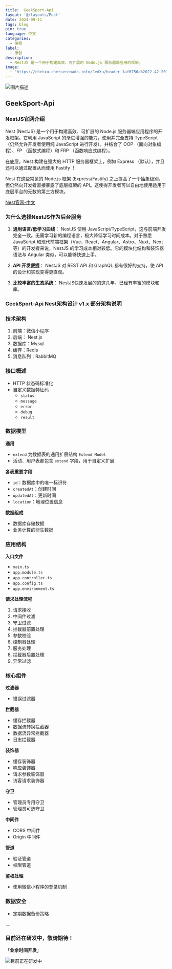 ```yaml
---
title:  GeekSport-Api
layout: '@/layouts/Post'
date: 2024-09-11
tags: blog
pin: true
language: 中文
categories:
  - 编程
label:
  - 原创
description:
  - NestJS 是一个用于构建高效、可扩展的 Node.js 服务器端应用的框架。
image:
  - 'https://chetxu.chetserenade.info/JedXu/header.1af6756a%2022.42.201.png'
---
```


![图片描述](https://chetxu.chetserenade.info/JedXu/header.1af6756a%2022.42.201.png)

## GeekSport-Api

### **NestJS官网介绍**

Nest (NestJS) 是一个用于构建高效、可扩展的 Node.js 服务器端应用程序的开发框架。它利用 JavaScript 的渐进增强的能力，使用并完全支持 TypeScript （仍然允许开发者使用纯 JavaScript 进行开发），并结合了 OOP （面向对象编程）、FP （函数式编程）和 FRP （函数响应式编程）。

在底层，Nest 构建在强大的 HTTP 服务器框架上，例如 Express （默认），并且还可以通过配置从而使用 Fastify ！

Nest 在这些常见的 Node.js 框架 (Express/Fastify) 之上提高了一个抽象级别，但仍然向开发者直接暴露了底层框架的 API。这使得开发者可以自由地使用适用于底层平台的无数的第三方模块。

[Nest官网-中文](https://nestjs.bootcss.com/)

### **为什么选择NestJS作为后台服务**

1. **通用语言/低学习曲线**：
   NestJS 使用 JavaScript/TypeScript，这与前端开发完全一致。无需学习新的编程语言，极大降低学习时间成本。对于熟悉 JavaScript 和现代前端框架（Vue、React、Angular、Astro、Nuxt、Next等）的开发者来说，NestJS 的学习成本相对较低。它的模块化结构和装饰器语法与 Angular 类似，可以能够快速上手。

2. **API 开发便捷**：
   NestJS 对 REST API 和 GraphQL 都有很好的支持，使 API 的设计和实现变得更直观。

3. **比较丰富的生态系统**：
   NestJS快速发展的的这几年，已经有丰富的模块和库。

###  **GeekSport-Api Nest架构设计 v1.x 部分架构说明**

### 技术架构

1. 前端：微信小程序
2. 后端： Nest.js
3. 数据库：Mysql
4. 缓存：Redis
5. 消息队列：RabbitMQ

### 接口概述

- HTTP 状态码标准化
- 自定义数据特征码
  - `status`
  - `message`
  - `error`
  - `debug`
  - `result`

### 数据模型

**通用**

- `extend` 为数据表的通用扩展结构 `Extend Model`
- 活动、用户表都包含 `extend` 字段，用于自定义扩展

**各表重要字段**

- `id`：数据库中的唯一标识符
- `createdAt`：创建时间
- `updatedAt`：更新时间
- `location`：地理位置信息

**数据组成**

- 数据库存储数据
- 业务计算的衍生数据

### 应用结构

**入口文件**
- `main.ts`
- `app.module.ts`
- `app.controller.ts`
- `app.config.ts`
- `app.environment.ts`

**请求处理流程**
1. 请求接收
2. 中间件过滤
3. 守卫过滤
4. 拦截器前置处理
5. 参数校验
6. 控制器处理
7. 服务处理
8. 拦截器后置处理
9. 异常过滤


### 核心组件

**过滤器**
- 错误过滤器

**拦截器**
- 缓存拦截器
- 数据流转换拦截器
- 数据流异常拦截器
- 日志拦截器

**装饰器**
- 缓存装饰器
- 响应装饰器
- 请求参数装饰器
- 访客请求装饰器

**守卫**
- 管理员专用守卫
- 管理员可选守卫

**中间件**
- CORS 中间件
- Origin 中间件

**管道**
- 验证管道
- 权限管道

**鉴权处理**

- 使用微信小程序的登录机制

### 数据安全

- 定期数据备份策略

....

### 目前还在研发中，敬请期待！

「**业余时间开发**」

![目前正在研发中](https://chetxu.chetserenade.info/JedXu/CleanShot%202024-09-11%20at%2022.16.35.png)


